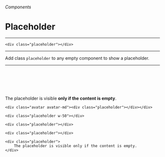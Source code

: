 <h6 class="text-muted text-uppercase">Components</h6>
<h1 class="h3 font-secondary">Placeholder</h1>
<hr class="border-bottom my-5">

<div class="box">
    <div class="placeholder"></div>
</div>

    <div class="placeholder"></div>
<hr class="border-bottom">

Add class `placeholder` to any empty component to show a placeholder.

<hr class="border-bottom">

<div class="box">
    <div class="avatar avatar-md"><div class="placeholder"></div></div><br><br>
    <div class="placeholder w-50"></div><br>
    <div class="placeholder"></div><br>
    <div class="placeholder"></div><br>
    <div class="placeholder">
        The placeholder is visible <strong>only if the content is empty</strong>.
    </div>
</div>

    <div class="avatar avatar-md"><div class="placeholder"></div></div>

    <div class="placeholder w-50"></div>

    <div class="placeholder"></div>

    <div class="placeholder"></div>

    <div class="placeholder">
        The placeholder is visible only if the content is empty.
    </div>
